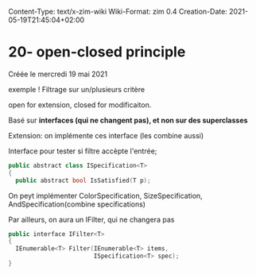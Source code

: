 Content-Type: text/x-zim-wiki
Wiki-Format: zim 0.4
Creation-Date: 2021-05-19T21:45:04+02:00

#  20- open-closed principle 
Créée le mercredi 19 mai 2021


exemple ! Filtrage sur un/plusieurs critère


open for extension, closed for modificaiton.

Basé sur **interfaces (qui ne changent pas), et non sur des superclasses**

Extension: on implémente ces interface (les combine aussi)


Interface pour tester si filtre accèpte l'entrée;

```cpp
public abstract class ISpecification<T>
{
  public abstract bool IsSatisfied(T p);
```


On peyt implémenter ColorSpecification, SizeSpecification, AndSpecification(combine specifications)

Par ailleurs, on aura un IFilter, qui ne changera pas

```cpp
public interface IFilter<T>
{
  IEnumerable<T> Filter(IEnumerable<T> items,
                        ISpecification<T> spec);
}
```


